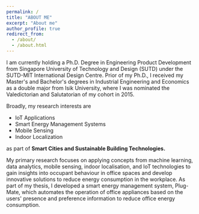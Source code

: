 ```yaml
---
permalink: /
title: "ABOUT ME"
excerpt: "About me"
author_profile: true
redirect_from: 
  - /about/
  - /about.html
---
```


I am currently holding a Ph.D. Degree in Engineering Product Development from
Singapore University of Technology and Design (SUTD) under the SUTD-MIT International Design Centre. 
Prior of my Ph.D., I received my Master's and Bachelor's degrees in Industrial Engineering and Economics 
as a double major from Isik University, where I was nominated the Valedictorian and Salutatorian of my cohort in 2015.

Broadly, my research interests are
* IoT Applications
* Smart Energy Management Systems
* Mobile Sensing 
* Indoor Localization

as part of **Smart Cities and Sustainable Building Technologies.**

My primary research focuses on applying concepts from machine learning, 
data analytics, mobile sensing, indoor localisation, and IoT technologies to gain insights into 
occupant behaviour in office spaces and develop innovative solutions to reduce energy consumption in the workplace. 
As part of my thesis, I developed a smart energy management system, Plug-Mate,
which automates the operation of office appliances based on the users' presence and preference information to 
reduce office energy consumption.








